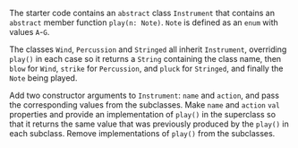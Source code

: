

The starter code contains an `abstract` class `Instrument` that contains an
`abstract` member function `play(n: Note)`. `Note` is defined as an `enum` with
values `A`-`G`.

The classes `Wind`, `Percussion` and `Stringed` all inherit `Instrument`,
overriding `play()` in each case so it returns a `String` containing the class
name, then `blow` for `Wind`, `strike` for `Percussion`, and `pluck` for
`Stringed`, and finally the `Note` being played.

Add two constructor arguments to `Instrument`: `name` and `action`, and pass the
corresponding values from the subclasses. Make `name` and `action` `val`
properties and provide an implementation of `play()` in the superclass so that
it returns the same value that was previously produced by the `play()` in each
subclass. Remove implementations of `play()` from the subclasses.
